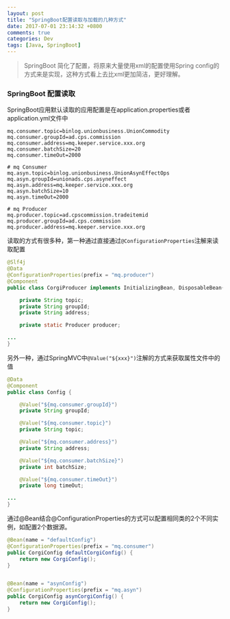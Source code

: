 ```yaml
---
layout: post
title: "SpringBoot配置读取与加载的几种方式"
date: 2017-07-01 23:14:32 +0800
comments: true
categories: Dev
tags: [Java, SpringBoot]
---
```


> SpringBoot 简化了配置，将原来大量使用xml的配置使用Spring config的方式来是实现，这种方式看上去比xml更加简洁，更好理解。

<!-- more -->

### SpringBoot 配置读取
SpringBoot应用默认读取的应用配置是在application.properties或者application.yml文件中

```
mq.consumer.topic=binlog.unionbusiness.UnionCommodity
mq.consumer.groupId=ad.cps.commission
mq.consumer.address=mq.keeper.service.xxx.org
mq.consumer.batchSize=20
mq.consumer.timeOut=2000

# mq Consumer 
mq.asyn.topic=binlog.unionbusiness.UnionAsynEffectOps
mq.asyn.groupId=unionads.cps.asyneffect
mq.asyn.address=mq.keeper.service.xxx.org
mq.asyn.batchSize=10
mq.asyn.timeOut=2000

# mq Producer
mq.producer.topic=ad.cpscommission.tradeitemid
mq.producer.groupId=ad.cps.commission
mq.producer.address=mq.keeper.service.xxx.org
```
读取的方式有很多种，第一种通过直接通过`@ConfigurationProperties`注解来读取配置

```java
@Slf4j
@Data
@ConfigurationProperties(prefix = "mq.producer")
@Component
public class CorgiProducer implements InitializingBean, DisposableBean{

    private String topic;
    private String groupId;
    private String address;

    private static Producer producer;

...
}
```

另外一种，通过SpringMVC中`@Value("${xxx}")`注解的方式来获取属性文件中的值
```java
@Data
@Component
public class Config {

    @Value("${mq.consumer.groupId}")
    private String groupId;

    @Value("${mq.consumer.topic}")
    private String topic;

    @Value("${mq.consumer.address}")
    private String address;

    @Value("${mq.consumer.batchSize}")
    private int batchSize;

    @Value("${mq.consumer.timeOut}")
    private long timeOut;

...
}
```

通过@Bean结合@ConfigurationProperties的方式可以配置相同类的2个不同实例，如配置2个数据源。
```java
@Bean(name = "defaultConfig")
@ConfigurationProperties(prefix = "mq.consumer")
public CorgiConfig defaultCorgiConfig() {
    return new CorgiConfig();
}


@Bean(name = "asynConfig")
@ConfigurationProperties(prefix = "mq.asyn")
public CorgiConfig asynCorgiConfig() {
    return new CorgiConfig();
}
```






